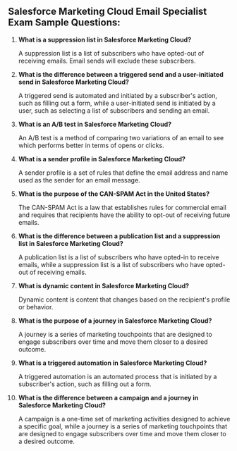 ## Salesforce Marketing Cloud Email Specialist Exam Sample Questions:

1. **What is a suppression list in Salesforce Marketing Cloud?**

    A suppression list is a list of subscribers who have opted-out of receiving emails. Email sends will exclude these subscribers.

2. **What is the difference between a triggered send and a user-initiated send in Salesforce Marketing Cloud?**

    A triggered send is automated and initiated by a subscriber's action, such as filling out a form, while a user-initiated send is initiated by a user, such as selecting a list of subscribers and sending an email.

3. **What is an A/B test in Salesforce Marketing Cloud?**

    An A/B test is a method of comparing two variations of an email to see which performs better in terms of opens or clicks.

4. **What is a sender profile in Salesforce Marketing Cloud?**

    A sender profile is a set of rules that define the email address and name used as the sender for an email message.

5. **What is the purpose of the CAN-SPAM Act in the United States?**

    The CAN-SPAM Act is a law that establishes rules for commercial email and requires that recipients have the ability to opt-out of receiving future emails.

6. **What is the difference between a publication list and a suppression list in Salesforce Marketing Cloud?**

    A publication list is a list of subscribers who have opted-in to receive emails, while a suppression list is a list of subscribers who have opted-out of receiving emails.

7. **What is dynamic content in Salesforce Marketing Cloud?**

    Dynamic content is content that changes based on the recipient's profile or behavior.

8. **What is the purpose of a journey in Salesforce Marketing Cloud?**

    A journey is a series of marketing touchpoints that are designed to engage subscribers over time and move them closer to a desired outcome.

9. **What is a triggered automation in Salesforce Marketing Cloud?**

    A triggered automation is an automated process that is initiated by a subscriber's action, such as filling out a form.

10. **What is the difference between a campaign and a journey in Salesforce Marketing Cloud?**

    A campaign is a one-time set of marketing activities designed to achieve a specific goal, while a journey is a series of marketing touchpoints that are designed to engage subscribers over time and move them closer to a desired outcome.

